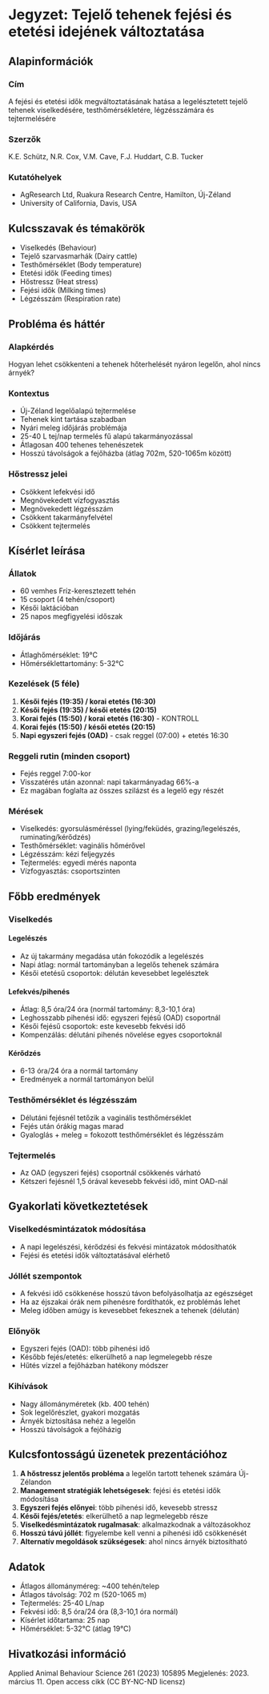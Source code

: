 # Jegyzet: Tejelő tehenek fejési és etetési idejének változtatása

## Alapinformációk

### Cím
A fejési és etetési idők megváltoztatásának hatása a legelésztetett tejelő tehenek viselkedésére, testhőmérsékletére, légzésszámára és tejtermelésére

### Szerzők
K.E. Schütz, N.R. Cox, V.M. Cave, F.J. Huddart, C.B. Tucker

### Kutatóhelyek
- AgResearch Ltd, Ruakura Research Centre, Hamilton, Új-Zéland
- University of California, Davis, USA

## Kulcsszavak és témakörök

- Viselkedés (Behaviour)
- Tejelő szarvasmarhák (Dairy cattle)
- Testhőmérséklet (Body temperature)
- Etetési idők (Feeding times)
- Hőstressz (Heat stress)
- Fejési idők (Milking times)
- Légzésszám (Respiration rate)

## Probléma és háttér

### Alapkérdés
Hogyan lehet csökkenteni a tehenek hőterhelését nyáron legelőn, ahol nincs árnyék?

### Kontextus
- Új-Zéland legelőalapú tejtermelése
- Tehenek kint tartása szabadban
- Nyári meleg időjárás problémája
- 25-40 L tej/nap termelés fű alapú takarmányozással
- Átlagosan 400 tehenes tehenészetek
- Hosszú távolságok a fejőházba (átlag 702m, 520-1065m között)

### Hőstressz jelei
- Csökkent lefekvési idő
- Megnövekedett vízfogyasztás
- Megnövekedett légzésszám
- Csökkent takarmányfelvétel
- Csökkent tejtermelés

## Kísérlet leírása

### Állatok
- 60 vemhes Fríz-keresztezett tehén
- 15 csoport (4 tehén/csoport)
- Késői laktációban
- 25 napos megfigyelési időszak

### Időjárás
- Átlaghőmérséklet: 19°C
- Hőmérséklettartomány: 5-32°C

### Kezelések (5 féle)

1. **Késői fejés (19:35) / korai etetés (16:30)**
2. **Késői fejés (19:35) / késői etetés (20:15)**
3. **Korai fejés (15:50) / korai etetés (16:30)** - KONTROLL
4. **Korai fejés (15:50) / késői etetés (20:15)**
5. **Napi egyszeri fejés (OAD)** - csak reggel (07:00) + etetés 16:30

### Reggeli rutin (minden csoport)
- Fejés reggel 7:00-kor
- Visszatérés után azonnal: napi takarmányadag 66%-a
- Ez magában foglalta az összes szilázst és a legelő egy részét

### Mérések
- Viselkedés: gyorsulásméréssel (lying/feküdés, grazing/legelészés, ruminating/kérődzés)
- Testhőmérséklet: vaginális hőmérővel
- Légzésszám: kézi feljegyzés
- Tejtermelés: egyedi mérés naponta
- Vízfogyasztás: csoportszinten

## Főbb eredmények

### Viselkedés

#### Legelészés
- Az új takarmány megadása után fokozódik a legelészés
- Napi átlag: normál tartományban a legelős tehenek számára
- Késői etetésű csoportok: délután kevesebbet legelésztek

#### Lefekvés/pihenés
- Átlag: 8,5 óra/24 óra (normál tartomány: 8,3-10,1 óra)
- Leghosszabb pihenési idő: egyszeri fejésű (OAD) csoportnál
- Késői fejésű csoportok: este kevesebb fekvési idő
- Kompenzálás: délutáni pihenés növelése egyes csoportoknál

#### Kérődzés
- 6-13 óra/24 óra a normál tartomány
- Eredmények a normál tartományon belül

### Testhőmérséklet és légzésszám
- Délutáni fejésnél tetőzik a vaginális testhőmérséklet
- Fejés után órákig magas marad
- Gyaloglás + meleg = fokozott testhőmérséklet és légzésszám

### Tejtermelés
- Az OAD (egyszeri fejés) csoportnál csökkenés várható
- Kétszeri fejésnél 1,5 órával kevesebb fekvési idő, mint OAD-nál

## Gyakorlati következtetések

### Viselkedésmintázatok módosítása
- A napi legelészési, kérődzési és fekvési mintázatok módosíthatók
- Fejési és etetési idők változtatásával elérhető

### Jóllét szempontok
- A fekvési idő csökkenése hosszú távon befolyásolhatja az egészséget
- Ha az éjszakai órák nem pihenésre fordíthatók, ez problémás lehet
- Meleg időben amúgy is kevesebbet fekesznek a tehenek (délután)

### Előnyök
- Egyszeri fejés (OAD): több pihenési idő
- Később fejés/etetés: elkerülhető a nap legmelegebb része
- Hűtés vízzel a fejőházban hatékony módszer

### Kihívások
- Nagy állományméretek (kb. 400 tehén)
- Sok legelőrészlet, gyakori mozgatás
- Árnyék biztosítása nehéz a legelőn
- Hosszú távolságok a fejőházig

## Kulcsfontosságú üzenetek prezentációhoz

1. **A hőstressz jelentős probléma** a legelőn tartott tehenek számára Új-Zélandon
2. **Management stratégiák lehetségesek**: fejési és etetési idők módosítása
3. **Egyszeri fejés előnyei**: több pihenési idő, kevesebb stressz
4. **Késői fejés/etetés**: elkerülhető a nap legmelegebb része
5. **Viselkedésmintázatok rugalmasak**: alkalmazkodnak a változásokhoz
6. **Hosszú távú jóllét**: figyelembe kell venni a pihenési idő csökkenését
7. **Alternatív megoldások szükségesek**: ahol nincs árnyék biztosítható

## Adatok

- Átlagos állományméreg: ~400 tehén/telep
- Átlagos távolság: 702 m (520-1065 m)
- Tejtermelés: 25-40 L/nap
- Fekvési idő: 8,5 óra/24 óra (8,3-10,1 óra normál)
- Kísérlet időtartama: 25 nap
- Hőmérséklet: 5-32°C (átlag 19°C)

## Hivatkozási információ

Applied Animal Behaviour Science 261 (2023) 105895
Megjelenés: 2023. március 11.
Open access cikk (CC BY-NC-ND licensz)
